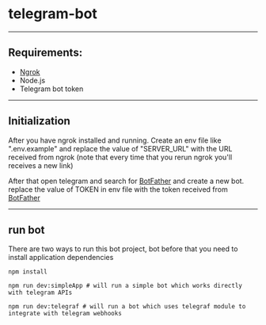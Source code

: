 # telegram-bot

***

## Requirements:

+ [Ngrok](https://ngrok.com/)
+ Node.js
+ Telegram bot token

***

## Initialization

After you have ngrok installed and running. Create an env file like ".env.example" and replace the value of "SERVER_URL"
with the URL received from ngrok (note that every time that you rerun ngrok you'll receives a new link)

After that open telegram and search for [BotFather](https://t.me/BotFather) and create a new bot. replace the value of
TOKEN in env file with the token received from [BotFather](https://t.me/BotFather)

***

## run bot

There are two ways to run this bot project, bot before that you need to install application dependencies

```shell
npm install
```

```shell
npm run dev:simpleApp # will run a simple bot which works directly with telegram APIs
```

```shell
npm run dev:telegraf # will run a bot which uses telegraf module to integrate with telegram webhooks
```